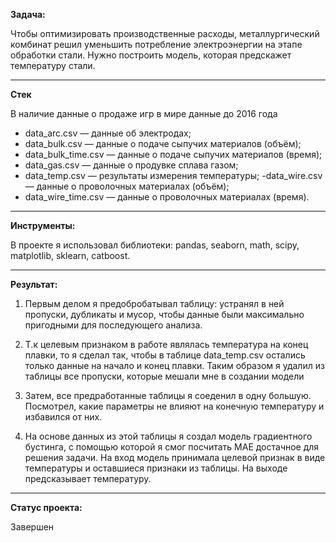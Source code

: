 
**Задача:**

Чтобы оптимизировать производственные расходы, металлургический комбинат решил уменьшить потребление электроэнергии на этапе обработки стали. Нужно построить модель, которая предскажет температуру стали. 
***

**Стек**

В наличие данные о продаже игр в мире данные до 2016 года

- data_arc.csv — данные об электродах;
- data_bulk.csv — данные о подаче сыпучих материалов (объём);
- data_bulk_time.csv — данные о подаче сыпучих материалов (время);
- data_gas.csv — данные о продувке сплава газом;
- data_temp.csv — результаты измерения температуры;
 -data_wire.csv — данные о проволочных материалах (объём);
- data_wire_time.csv — данные о проволочных материалах (время).

***
**Инструменты:**

В проекте я использовал библиотеки: pandas, seaborn, math, scipy, matplotlib, sklearn, catboost.
***
**Результат:**

1. Первым делом я предобробатывал таблицу: устранял в ней пропуски, дубликаты и мусор, чтобы данные были максимально пригодными для последующего анализа.

2. Т.к целевым признаком в работе являлась температура на конец плавки, то я сделал так, чтобы в таблице data_temp.csv остались только данные на начало и конец плавки. Таким образом я удалил из таблицы все пропуски, которые мешали мне в создании модели

3. Затем, все предработанные таблицы я соеденил в одну большую. Посмотрел, какие параметры не влияют на конечную температуру и избавился от них.

4. На основе данных из этой таблицы я создал модель градиентного бустинга, с помощью которой я смог посчитать MAE достачное для решения задачи. На вход модель принимала целевой признак в виде температуры и оставшиеся признаки из таблицы. На выходе предсказывает температуру.   
***
**Статус проекта:**

 Завершен

